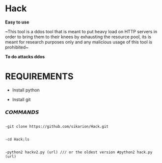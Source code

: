 # Hack
**Easy to use**


~This tool is a ddos tool that is meant to put heavy load on HTTP servers in order to bring them
to their knees by exhausting the resource pool, its is meant for research purposes only
and any malicious usage of this tool is prohibited~

**To do attacks ddos**

# REQUIREMENTS

* Install python

* Install git

### 𝘾𝙊𝙈𝙈𝘼𝙉𝘿𝙎 

```

-git clone https://github.com/sikarion/Hack.git
```

```

-cd Hack;ls
```

```

-python2 hackv2.py (url) /// or the oldest version #python2 hack.py (url)

